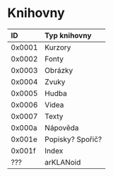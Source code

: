 # Knihovny

| ID | Typ knihovny |
| :--- | :--- |
| 0x0001 | Kurzory |
| 0x0002 | Fonty |
| 0x0003 | Obrázky |
| 0x0004 | Zvuky |
| 0x0005 | Hudba |
| 0x0006 | Videa |
| 0x0007 | Texty |
| 0x000a | Nápověda |
| 0x001e | Popisky? Spořič? |
| 0x001f | Index |
| ??? | arKLANoid |



